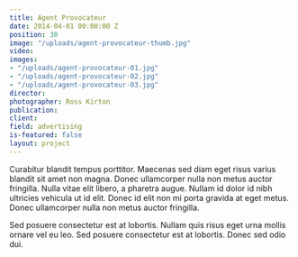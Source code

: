 ```yaml
---
title: Agent Provocateur
date: 2014-04-01 00:00:00 Z
position: 30
image: "/uploads/agent-provocateur-thumb.jpg"
video: 
images:
- "/uploads/agent-provocateur-01.jpg"
- "/uploads/agent-provocateur-02.jpg"
- "/uploads/agent-provocateur-03.jpg"
director: 
photographer: Ross Kirton
publication: 
client: 
field: advertising
is-featured: false
layout: project
---
```


Curabitur blandit tempus porttitor. Maecenas sed diam eget risus varius blandit sit amet non magna. Donec ullamcorper nulla non metus auctor fringilla. Nulla vitae elit libero, a pharetra augue. Nullam id dolor id nibh ultricies vehicula ut id elit. Donec id elit non mi porta gravida at eget metus. Donec ullamcorper nulla non metus auctor fringilla.

Sed posuere consectetur est at lobortis. Nullam quis risus eget urna mollis ornare vel eu leo. Sed posuere consectetur est at lobortis. Donec sed odio dui.